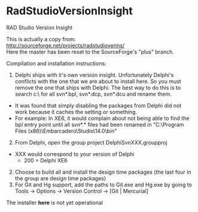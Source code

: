 RadStudioVersionInsight
=======================

RAD Studio Version Insight

This is actually a copy from:  
http://sourceforge.net/projects/radstudioverins/  
Here the master has been reset to the SourceForge's "plus" branch.

Compilation and installation instructions:
 
1. Delphi ships with it's own version insight.  Unfortunately Delphi's conflicts with the one that we are about to install here.  So you must remove the one that ships with Delphi.  The best way to do this is to search c:\ for all svn*.bpl, svn*.dcp, svn*.dcu and rename them.
  * It was found that simply disabling the packages from Delphi did not work because it caches the setting or something.
  * For example:  In XE6, it would complain about not being able to find the bpl entry point until all svn*.* files had been renamed in "C:\Program Files (x86)\Embarcadero\Studio\14.0\bin"
2. From Delphi, open the group project DelphiSvnXXX.groupproj 
  * XXX would correspond to your version of Delphi  
    * 200 = Delphi XE6
2. Choose to build all and install the design time packages (the last four in the group are design time packages)
3. For Git and Hg support, add the paths to Git.exe and Hg.exe by going to Tools -> Options -> Version Control -> [Git | Mercurial]

The installer **here** is not yet operational
